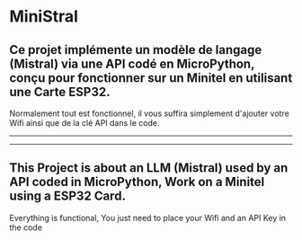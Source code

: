 # MiniStral
 Ce projet implémente un modèle de langage (Mistral) via une API codé en MicroPython, conçu pour fonctionner sur un Minitel en utilisant une Carte ESP32.
 ---

 Normalement tout est fonctionnel, il vous suffira simplement d'ajouter votre Wifi ainsi que de la clé API dans le code.

---
---

 ## This Project is about an LLM (Mistral) used by an API coded in MicroPython, Work on a Minitel using a ESP32 Card.

 Everything is functional, You just need to place your Wifi and an API Key in the code
